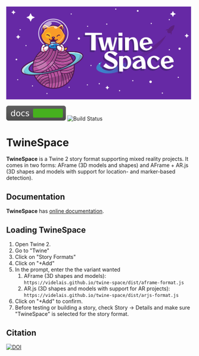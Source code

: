 ![Icon](docs/banner.svg)

[![Documentation](docs.svg)](https://videlais.github.io/twine-space/#/) ![Build Status](https://github.com/videlais/twine-space/actions/workflows/node.js.yml/badge.svg)

# TwineSpace

**TwineSpace** is a Twine 2 story format supporting mixed reality projects. It comes in two forms: AFrame (3D models and shapes) and AFrame + AR.js (3D shapes and models with support for location- and marker-based detection).

## Documentation

**TwineSpace** has [online documentation](https://videlais.github.io/twine-space/#/).

## Loading TwineSpace

1. Open Twine 2.
2. Go to "Twine"
3. Click on "Story Formats"
4. Click on "+Add"
5. In the prompt, enter the the variant wanted
   1. AFrame (3D shapes and models): `https://videlais.github.io/twine-space/dist/aframe-format.js`
   2. AR.js (3D shapes and models with support for AR projects): `https://videlais.github.io/twine-space/dist/arjs-format.js`
6. Click on "+Add" to confirm.
7. Before testing or building a story, check Story -> Details and make sure "TwineSpace" is selected for the story format.

## Citation

[![DOI](https://zenodo.org/badge/DOI/10.5281/zenodo.6915351.svg)](https://doi.org/10.5281/zenodo.6915351)
